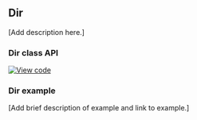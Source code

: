 ## Dir

[Add description here.]

### Dir class API

[![View code](https://www.mbed.com/embed/?type=library)](http://os.mbed.com/docs/v5.7/mbed-os-api-doxy/classmbed_1_1_dir.html)

### Dir example

[Add brief description of example and link to example.]

